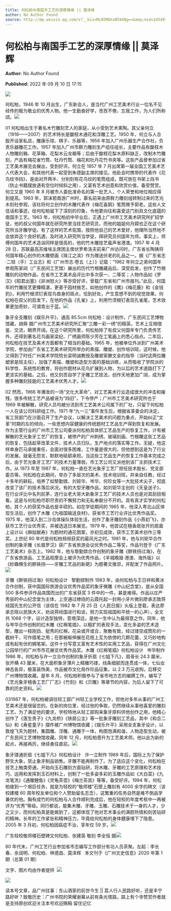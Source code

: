 ```yaml
---
title: 何松柏与南国手工艺的深厚情缘 || 莫泽辉
author: No Author Found
source: http://mp.weixin.qq.com/s?__biz=MzA5MDkxNTA4Ng==&amp;mid=2454912615&amp;idx=1&amp;sn=fd74d26819c472a5154e36a1e600e18c&amp;chksm=87a23606b0d5bf10a76ea93311dab88400c588a1f5998cc195b47e1fa7e89b69fee97b6b1fbf&poc_token=HJ_Do2ejHyO-wNZGG8Q1S8FdPgy1YBBEob-nUEme
---
```


# 何松柏与南国手工艺的深厚情缘 || 莫泽辉

**Author:** No Author Found

**Published:** 2022 年 09 月 10 日 17:15

![](https://mmbiz.qpic.cn/mmbiz_jpg/PJWG74pLsMYibPQ7cezoibQiavic5RqoeCsIfib4a2qUuicibgDVmDnOpNvJy1eVEPlFH92s7VcC7Mcyn2bgcFEvMtRuw/640)

何松柏，1946 年 10 月出生，广东新会人，是当代广州工艺美术行业一位名不见经传的极为敬业的优秀人物。他一生勤奋好学，孜孜不倦，忘我工作，为人们所称颂。![](https://mmbiz.qpic.cn/mmbiz_png/Ljib4So7yuWjZ8GO861ibwQTibibwLibGP17ic6sC5oJNh0vl5kC3BKqPxtmSVoXZcnUNFQ0RsI2NYXrogUrhW4VcjeQ/640?wx_fmt=png)

01 何松柏出生于著名木竹雕刻艺人的家庭，从小受到艺术熏陶。其父亲何立（1916——2007）的艺术特长是酸枝木通花和浮雕工艺。1950 年，何立与人合股开设家私店，雕康乐球、棋子、乐器等，1956 年加入广州乐器生产合作社，负责乐器雕花工作。1957 年加入广州市群力雕刻生产组任组长，主要作品有酸枝木人物雕刻箱、花草箱、花梨木云龙箱等；后由于酸枝花梨木原料缺乏，改制木竹雕刻，产品有梅花雀竹筒、牡丹竹筒、梅花和牡丹花竹书夹等。这些产品曾参加过省工艺美术展览会展出，受到好评。何立在 1957 年 7 月出席第一届全国工艺美术艺人代表大会，和其他代表一起受到朱德副主席的接见。他赴会时携带的代表作《花鸟纹书挡》，是由对开两半、分别刻有花鸟纹的笔筒组成，既可放在书架上挡书（防止书籍摆放遇有空位时倾斜之用），又富有艺术创意和欣赏价值，备受赞赏。何立又是 1960 年 8 月被市人委批准命名的第一批艺人，个人荣誉和地位相应得到提高。1963 年，郭沫若南游广州时，慕名前来由原群力雕刻组转制过来的艺光木刻社参观，该社将何立创作的木雕代表作《梅花喜鹊》笔筒赠予郭老。这些人文佳话和事迹，给何松柏留下了深刻的印象，令他更向往和喜爱这门别具文化底蕴的南国手工艺。1963 年，何松柏初中毕业后，正遇上广州市工艺美术研究所扩招学徒，他的叔父何国年就在研究所里当技艺研究员，而他的姐姐何月嫦也正在这个研究所当牙雕学徒。有了这样的艺术氛围，按照他自己的艺术爱好，他理所当然地不会放弃这个良好机遇，及时进入研究所当学徒，拜研究员何国年为师。事实上，师傅何国年的艺术造诣同样是很高的，他的竹木雕技艺蜚声省港澳。1957 年 4 月 28 日，苏联最高苏维埃主席团主席伏罗希洛夫前来广州访问时，广东省长陶铸将何国年精心创作的木雕壁画《珠江之滨》作为赠送伏老的礼品之一。据《广东省志·二轻（手）工业志》和《广州市志·卷五（上）》记载：“1962 年何立之弟何国年参观陈家祠（广东民间工艺馆）展出的历代竹根雕藏品后，深受启发，创作了竹根雕刻的动物作品，在省市工艺美术品评比中多次获一、二等奖；人物作品如《罗汉》《昭君出塞》《非洲怒火》等亦受好评，曾载广东省和广州市报刊。”此后，何国年的竹雕技艺更臻精湛，更善于因材施艺，如他创作的《鹰》《梅花鹿》和《金钱豹》，利用竹根须钉表现鸟兽身的斑点，恰到好处，产生意想不到的视觉效果。何松柏在叔父的启发下，在他的作品《孔雀》上，利用竹须根钉表现孔雀尾，艺术效果更加奇妙，可谓青出于蓝。![](https://mmbiz.qpic.cn/mmbiz_png/Ljib4So7yuWgsoMNdbeZFUse2kG1wlWvq6oiaswp7e917NumPXGibaGTtPl6dglibKiaDgdyVWOt2bkRn21rjib61wRg/640?wx_fmt=png)

象牙全支雕刻《娱乐升平》，通高 85.5cm 何松柏：设计制作，广东民间工艺博物馆藏，胡舜 摄广州市工艺美术研究所汇聚“三雕一彩一绣”的精英，艺术上互相借鉴、交流，眼界开阔。在这个研究所里，何松柏除了有叔父何国年专门负责传艺外，还得到著名花鸟画家梁纪、广绣画师陈少芳在工笔画上的悉心指点。二年后，何松柏在技艺及美术方面都有了相当的基础。1965 年，他被单位外派到广州美术学院，参加由广东省工艺美术研究所举办的素描、雕塑、创作培训班，这时候，他又得到了时任广州美术学院院长梁明诚教授及雕塑家滕文金的指导（当时这两位雕塑家是班主任），加强了素描、雕塑和造型方面的基础训练，从而吸收了学院派的科学性、系统性的教育，将创作题材从花鸟扩展到人物，为以后的艺术道路打下了更坚实的基础。之后，他又刻苦自学了牙雕工艺技法，创作天地更加广阔，成为掌握多种雕刻技能的工艺美术优秀人才。![](https://mmbiz.qpic.cn/mmbiz_jpg/PJWG74pLsMYibPQ7cezoibQiavic5RqoeCsIU3H9vC7nDR8mAAxiawQiaOr31ttu3eg2NCAw1yBiblc3s4mhpHHSWpE9Q/640)

02 然而，1966 年爆发的一场“文化大革命”，对工艺美术行业造成很大的冲击和摧残，很多传统工艺产品被诬为“四旧”，下令停产；广州市工艺美术研究所也于 1969 年被解散，研究人员均被分流到市工艺美术公司属下的厂社，只留下何松柏一人在该公司科研组工作。1971 年“九一三”事件发生后，根据省革委会的决定，省工贸部门在沙面召开了生产会议，以解决工艺美术的问题为重点，开始纠正“文革”时期的左的倾向，一些思想内容健康的传统题材工艺品生产得到恢复和发展。作为主管行业的广州市工艺公司委派何松柏具体抓工艺品生产的恢复工作，计有被解散的艺光象牙工艺厂的恢复，被停产的广州刺绣、玻璃刻画、竹根雕这些工艺品的恢复，包括起草改革文件，技术人员归队，生产地点的落实等工作。无疑，他这样单身匹马承接重任，会面对很多困难，工作量是很大的，但他想到这是为了行业的发展，就毫无怨言，默默地砥砺承担。当这些工艺品生产的恢复工作基本完成之后，由于艺光象牙工艺厂的技术力量薄弱，市工艺公司又派他到该厂主抓技术工作。从 1973 年至 1987 年，何松柏一直在艺光象牙工艺厂担任技术股长、党支部委员等。何松柏在此期间，举办了多层次的美术、技术培训班，并亲自任教，经过十多年的耕耘，培养了如黎勤镔、刘钜华、岑华、何珍女等一大批技术尖子，彻底改变了该厂的技术落后状况。有的大型牙雕作品，如刘钜华主创的《天皇送子》，在行业评比中名列前茅，连行业老大哥大新象牙工艺厂的技术人员也是对其刮目相看。这是与何松柏尽职尽责的不懈努力和无私奉献分不开的。具有真才实学的何松柏，其个人的获奖作品也是丰硕的。如在学徒期间的 1965 年，他深入粤北山区体现生活后，创作了木雕《为祖国输送良材》，获省市工艺行业评比优秀作品奖。1975 年，他深入到二沙岛体操队体验生活，创作了象牙雕刻作品《小燕初飞》，亦获市工艺行业优秀奖，并被选送日本展览。1979 年，他尝试在檀香扇张开的扇面上设计以《麻姑献寿》为题材的通花图案，亦初见成效，获市工艺美术创作三等奖。上世纪 80 年代是何松柏频频获奖的最风光之时。1981 年，他与刘钜华合作创制的象牙雕《长眉罗汉》获广东省旅游会议优秀作品二等奖，作品刊登于《广东工艺美术》杂志上。1982 年，他与黎勤镔合作创制的象牙雕《醉铁拐过海》，在广东省旅游品、工艺品观摩会上被评为优秀作品，《羊城晚报·港澳、海外版》以《妙趣横生的醉铁拐——牙雕工艺品的新葩》为题著文推崇，并配发了作品照片。![](https://mmbiz.qpic.cn/mmbiz_png/Ljib4So7yuWgsoMNdbeZFUse2kG1wlWvq6oiaswp7e917NumPXGibaGTtPl6dglibKiaDgdyVWOt2bkRn21rjib61wRg/640?wx_fmt=png)

牙雕《醉铁拐过海》何松柏设计   黎勤镔制作 1983 年，由何松柏与王日祥和黄冰合作创制，获中国国际旅游会议优秀作品奖的象牙微雕《中山纪念堂》，是从全国 500 多件参评作品突围而出的广东省获奖 3 件中的一件，甚是难得。作品以庄严秀丽的中山纪念堂为主体，上空通过缭绕的云霞托起一封用小牙片微刻廖承志致蒋经国先生的公开信（该信在 1982 年 7 月 25 日《人民日报》头版上登载，表达廖承志晓以民族大义，劝说蒋经国进行和谈，努力实现祖国和平统一的心声），全文共 1068 个字，设计造型独特，意境深远，是他一生中认为最得意之作。同年，他与岑华合作创制的红木雕《红棉笔插》，以粗犷的表现手法，变化多姿的艺术造型，雕出一枝刚劲、挺秀的红棉，花朵或开或合，聚散有致，经过镂空成筒形的一截树干，可作插笔之用；在那蜿蜒伸展在花枝上互为依傍的几颗花蕾，又巧妙地构成有起有伏的搁笔架。这件十分写意又富有艺术性的实用工艺品，获得在广州文化公园举行的广州市市花展览优秀作品奖。木雕《红棉笔插》何松柏设计   岑华制作 1986 年，何松柏与许一立合作创制的象牙折扇《七姐下凡》，扇骨长 24.3 厘米，张开横 43 厘米，在大面积象牙薄片上精雕巧镂，线条细腻而连贯成一体，七仙女神态各异，极富装饰美，作品被市文化局作珍品征集，以 2.3 万元收购，后移交广州博物馆收藏。是年 8 月，何松柏积极参与了省市地方志的编撰工作，编写了《艺光象牙檀香工艺厂厂志》《竹刻》和《贝雕》等章节的内容，为后人留下了可靠的历史资料。![](https://mmbiz.qpic.cn/mmbiz_jpg/PJWG74pLsMYibPQ7cezoibQiavic5RqoeCsI5Umb4rdBB4huf5ibYRwQNeQ3wiaHIlt6xUGXEapibibss4wicJh0LZ4BWzQ/640)

031987 年，何松柏被调往轻工部广州轻工业学校工作，但他对多年从事的广州工艺美术还是很留恋的。在新的岗位里，经过他的争取，仍然继续从事他喜爱的雕刻工艺。为了满足他的要求，学校特地从轻工部购来象牙原料供他创作之用，他精心创作了《莲生贵子》《九龙桥》《铁扇公主》等一批象牙雕刻工艺品，其中《和合二仙》和《寿星童子》摆件被广州博物馆收藏；《娱乐升平》采用全支象牙设计，以敦煌飞天为题材，集圆雕、浮雕、通雕于一体，构图饱满和谐，人物造型生动，被广东民间工艺博物馆收藏。同年 12 月，何松柏晋升为工艺美术师。他以此为新的起点，再接再厉，继续勇往直前。![](https://mmbiz.qpic.cn/mmbiz_jpg/PJWG74pLsMYibPQ7cezoibQiavic5RqoeCsIbQbg9rdkMYNzCONPcCcyUHKLYKxX2lfcoCmVZy395gUxy6QUIG7bJw/640)

象牙镂通折扇《七姐下凡》何松柏设计   许一立制作 1989 年后，国际上为了保护野生大象，禁止象牙制品销售。牙雕不能再制作了。为了适应这个变化，何松柏在技艺上触类旁通，开始向玉石雕刻方面钻研，将木雕、牙雕的工艺原理和艺术技巧，运用和发挥到玉石材料上，创制了一批多姿多彩的玉雕作品如《大白菜》《九龙笔洗》《通雕鲤鱼》《灵龟茶壶》《梅兰茶具》等等，备受好评。1994 年，何松柏接到一个艰巨任务，就是为轻校的“敬师楼”石壁上雕刻有 4000 余字的碑文（该校建楼 60 周年校友单位和个人赞助留名志念），这繁重的任务自然是难不倒品学兼优的他。胸有成竹的何松柏与人合作顺利完成后，他在轻校的年度考核中一再被评为“优秀”等级。同行都说，能集木雕、牙雕、玉雕、石雕技术于一身的人才，少之又少，而何松柏真是能做到了，这都体现了他对艺术事业的满腔热情和刻苦钻研的精神。长年的工作紧张和精神压力，毕竟给何松柏的身体健康埋下了隐患。2005 年 3 月初，何松柏因癌症不治，享年仅 59 岁。![](https://mmbiz.qpic.cn/mmbiz_png/Ljib4So7yuWgsoMNdbeZFUse2kG1wlWvq6oiaswp7e917NumPXGibaGTtPl6dglibKiaDgdyVWOt2bkRn21rjib61wRg/640?wx_fmt=png)

广东轻校敬师楼石壁碑文何松柏、张建英 敬刻 李全恒 摄![](https://mmbiz.qpic.cn/mmbiz_jpg/PJWG74pLsMYibPQ7cezoibQiavic5RqoeCsIybC2HDHSPH4dJXCoPgln6Kpynz85YUVIFvHFLCtV56ibrECOnFNfMLw/640)

80 年代末，广州工艺行业参加省市志编写工作部分有功人员茶聚。左起：李长春、余润明、何松柏、林德昌、莫泽辉   本文刊于《广州文史信息》2020 年第 1 期（总第 01 期）

文字、图片均由作者提供  ![](https://mmbiz.qpic.cn/mmbiz_jpg/PJWG74pLsMYibPQ7cezoibQiavic5RqoeCsICO5ib7fQvSFnTbeSicpNg7FGgvT5dGEZaeJ3pvvicQsA92BppkO9zObrg/640)

![](https://mmbiz.qpic.cn/mmbiz_jpg/PJWG74pLsMYibPQ7cezoibQiavic5RqoeCsIGHzQIM62gf6QvMaKo8HE3OyavWgvC1g1wIiaPs61ZugrhvqbiaNptdqA/640)

读本号文章，品广州往事：东山酒家的前世今生 || 荔人行人民路好听，还是丰宁路好听？致敬历史：广州书院的荣耀谢幕从前有条光塔路，路上有个寺赞赏作者就是支持原创欢迎关注本号欢迎赐稿 留住记忆
